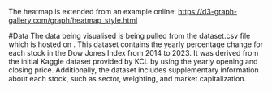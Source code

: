 The heatmap is extended from an example online: https://d3-graph-gallery.com/graph/heatmap_style.html

#Data
The data being visualised is being pulled from the dataset.csv file which is hosted on . This dataset contains the yearly percentage change for each stock in the Dow Jones Index from 2014 to 2023. It was derived from the initial Kaggle dataset provided by KCL by using the yearly opening and closing price. Additionally, the dataset includes supplementary information about each stock, such as sector, weighting, and market capitalization.


